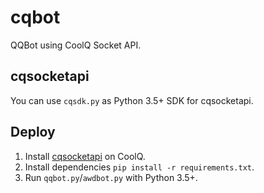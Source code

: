# cqbot
QQBot using CoolQ Socket API.

## cqsocketapi
You can use `cqsdk.py` as Python 3.5+ SDK for cqsocketapi.

## Deploy
1. Install [cqsocketapi](https://github.com/yukixz/cqsocketapi/releases) on CoolQ.
2. Install dependencies `pip install -r requirements.txt`.
3. Run `qqbot.py`/`awdbot.py` with Python 3.5+.
